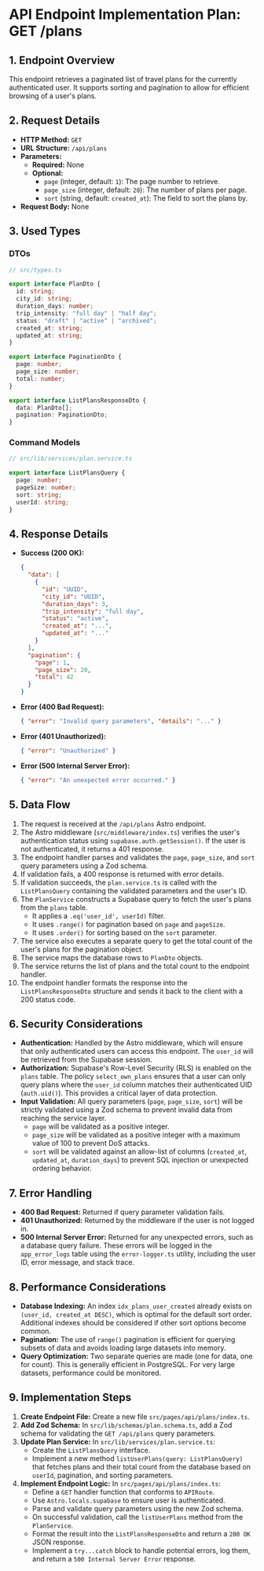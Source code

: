 # API Endpoint Implementation Plan: GET /plans

## 1. Endpoint Overview
This endpoint retrieves a paginated list of travel plans for the currently authenticated user. It supports sorting and pagination to allow for efficient browsing of a user's plans.

## 2. Request Details
- **HTTP Method:** `GET`
- **URL Structure:** `/api/plans`
- **Parameters:**
  - **Required:** None
  - **Optional:**
    - `page` (integer, default: `1`): The page number to retrieve.
    - `page_size` (integer, default: `20`): The number of plans per page.
    - `sort` (string, default: `created_at`): The field to sort the plans by.
- **Request Body:** None

## 3. Used Types

### DTOs
```typescript
// src/types.ts

export interface PlanDto {
  id: string;
  city_id: string;
  duration_days: number;
  trip_intensity: "full day" | "half day";
  status: "draft" | "active" | "archived";
  created_at: string;
  updated_at: string;
}

export interface PaginationDto {
  page: number;
  page_size: number;
  total: number;
}

export interface ListPlansResponseDto {
  data: PlanDto[];
  pagination: PaginationDto;
}
```

### Command Models
```typescript
// src/lib/services/plan.service.ts

export interface ListPlansQuery {
  page: number;
  pageSize: number;
  sort: string;
  userId: string;
}
```

## 4. Response Details
- **Success (200 OK):**
  ```json
  {
    "data": [
      { 
        "id": "UUID", 
        "city_id": "UUID", 
        "duration_days": 3, 
        "trip_intensity": "full day", 
        "status": "active", 
        "created_at": "...", 
        "updated_at": "..." 
      }
    ],
    "pagination": { 
      "page": 1, 
      "page_size": 20, 
      "total": 42 
    }
  }
  ```
- **Error (400 Bad Request):**
  ```json
  { "error": "Invalid query parameters", "details": "..." }
  ```
- **Error (401 Unauthorized):**
  ```json
  { "error": "Unauthorized" }
  ```
- **Error (500 Internal Server Error):**
  ```json
  { "error": "An unexpected error occurred." }
  ```

## 5. Data Flow
1. The request is received at the `/api/plans` Astro endpoint.
2. The Astro middleware (`src/middleware/index.ts`) verifies the user's authentication status using `supabase.auth.getSession()`. If the user is not authenticated, it returns a 401 response.
3. The endpoint handler parses and validates the `page`, `page_size`, and `sort` query parameters using a Zod schema.
4. If validation fails, a 400 response is returned with error details.
5. If validation succeeds, the `plan.service.ts` is called with the `ListPlansQuery` containing the validated parameters and the user's ID.
6. The `PlanService` constructs a Supabase query to fetch the user's plans from the `plans` table.
   - It applies a `.eq('user_id', userId)` filter.
   - It uses `.range()` for pagination based on `page` and `pageSize`.
   - It uses `.order()` for sorting based on the `sort` parameter.
7. The service also executes a separate query to get the total count of the user's plans for the pagination object.
8. The service maps the database rows to `PlanDto` objects.
9. The service returns the list of plans and the total count to the endpoint handler.
10. The endpoint handler formats the response into the `ListPlansResponseDto` structure and sends it back to the client with a 200 status code.

## 6. Security Considerations
- **Authentication:** Handled by the Astro middleware, which will ensure that only authenticated users can access this endpoint. The `user_id` will be retrieved from the Supabase session.
- **Authorization:** Supabase's Row-Level Security (RLS) is enabled on the `plans` table. The policy `select_own_plans` ensures that a user can only query plans where the `user_id` column matches their authenticated UID (`auth.uid()`). This provides a critical layer of data protection.
- **Input Validation:** All query parameters (`page`, `page_size`, `sort`) will be strictly validated using a Zod schema to prevent invalid data from reaching the service layer.
    - `page` will be validated as a positive integer.
    - `page_size` will be validated as a positive integer with a maximum value of 100 to prevent DoS attacks.
    - `sort` will be validated against an allow-list of columns (`created_at`, `updated_at`, `duration_days`) to prevent SQL injection or unexpected ordering behavior.

## 7. Error Handling
- **400 Bad Request:** Returned if query parameter validation fails.
- **401 Unauthorized:** Returned by the middleware if the user is not logged in.
- **500 Internal Server Error:** Returned for any unexpected errors, such as a database query failure. These errors will be logged in the `app_error_logs` table using the `error-logger.ts` utility, including the user ID, error message, and stack trace.

## 8. Performance Considerations
- **Database Indexing:** An index `idx_plans_user_created` already exists on `(user_id, created_at DESC)`, which is optimal for the default sort order. Additional indexes should be considered if other sort options become common.
- **Pagination:** The use of `range()` pagination is efficient for querying subsets of data and avoids loading large datasets into memory.
- **Query Optimization:** Two separate queries are made (one for data, one for count). This is generally efficient in PostgreSQL. For very large datasets, performance could be monitored.

## 9. Implementation Steps
1. **Create Endpoint File:** Create a new file `src/pages/api/plans/index.ts`.
2. **Add Zod Schema:** In `src/lib/schemas/plan.schema.ts`, add a Zod schema for validating the `GET /api/plans` query parameters.
3. **Update Plan Service:** In `src/lib/services/plan.service.ts`:
   - Create the `ListPlansQuery` interface.
   - Implement a new method `listUserPlans(query: ListPlansQuery)` that fetches plans and their total count from the database based on `userId`, pagination, and sorting parameters.
4. **Implement Endpoint Logic:** In `src/pages/api/plans/index.ts`:
   - Define a `GET` handler function that conforms to `APIRoute`.
   - Use `Astro.locals.supabase` to ensure user is authenticated.
   - Parse and validate query parameters using the new Zod schema.
   - On successful validation, call the `listUserPlans` method from the `PlanService`.
   - Format the result into the `ListPlansResponseDto` and return a `200 OK` JSON response.
   - Implement a `try...catch` block to handle potential errors, log them, and return a `500 Internal Server Error` response.
